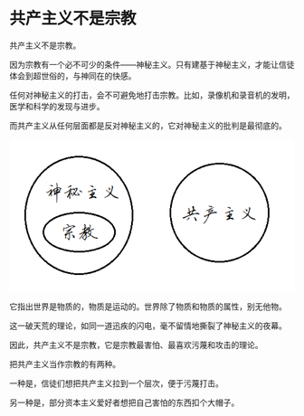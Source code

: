 # 共产主义不是宗教

共产主义不是宗教。

因为宗教有一个必不可少的条件——神秘主义。只有建基于神秘主义，才能让信徒体会到超世俗的，与神同在的快感。

任何对神秘主义的打击，会不可避免地打击宗教。比如，录像机和录音机的发明，医学和科学的发现与进步。

而共产主义从任何层面都是反对神秘主义的，它对神秘主义的批判是最彻底的。

<img src="8.9.1.png">

它指出世界是物质的，物质是运动的。世界除了物质和物质的属性，别无他物。

这一破天荒的理论，如同一道迅疾的闪电，毫不留情地撕裂了神秘主义的夜幕。

因此，共产主义不是宗教，它是宗教最害怕、最喜欢污蔑和攻击的理论。

把共产主义当作宗教的有两种。

一种是，信徒们想把共产主义拉到一个层次，便于污蔑打击。

另一种是，部分资本主义爱好者想把自己害怕的东西扣个大帽子。